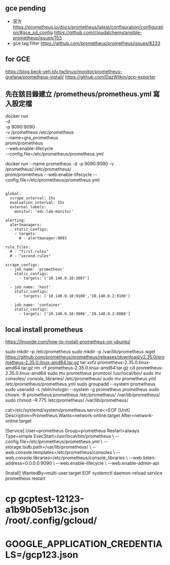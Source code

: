 ## gce pending
* 官方
https://prometheus.io/docs/prometheus/latest/configuration/configuration/#gce_sd_config
https://github.com/cloudalchemy/ansible-prometheus/issues/153
* gce tag filter
https://github.com/prometheus/prometheus/issues/8233

## for GCE
https://blog.beck-yeh.idv.tw/linux/monitor/prometheus-grafana/prometheus-install/
https://github.com/DazWilkin/gcp-exporter
## 先在該目錄建立 /prometheus/prometheus.yml 寫入設定檔
docker run \
    -d \
    -p 9090:9090 \
    -v /prometheus /etc/prometheus \
    --name=gra_prometheus \
    prom/prometheus \
    --web.enable-lifecycle \
    --config.file=/etc/prometheus/prometheus.yml


docker run --name prometheus -d -p 9090:9090 -v /prometheus/:/etc/prometheus/ \
prom/prometheus --web.enable-lifecycle --config.file=/etc/prometheus/prometheus.yml

```

global:
  scrape_interval: 15s
  evaluation_interval: 15s
  external_labels:
    monitor: 'edc-lab-monitor'

alerting:
  alertmanagers:
  - static_configs:
    - targets:
      # - alertmanager:9093

rule_files:
  # - "first.rules"
  # - "second.rules"
  
scrape_configs:
  - job_name: 'prometheus'
    static_configs:
      - targets: ['10.140.0.10:3007']
  
  - job_name: 'host'
    static_configs:
      - targets: ['10.140.0.10:9100','10.140.0.2:9100']

  - job_name: 'container'
    static_configs:
      - targets: ['10.140.0.10:3006','10.140.0.2:8080']
```

## local install prometheus
https://linoxide.com/how-to-install-prometheus-on-ubuntu/

sudo mkdir -p /etc/prometheus
sudo mkdir -p /var/lib/prometheus
wget https://github.com/prometheus/prometheus/releases/download/v2.35.0/prometheus-2.35.0.linux-amd64.tar.gz
tar xvfz prometheus-2.35.0.linux-amd64.tar.gz
rm -rf prometheus-2.35.0.linux-amd64.tar.gz
cd prometheus-2.35.0.linux-amd64
sudo mv prometheus promtool /usr/local/bin/
sudo mv consoles/ console_libraries/ /etc/prometheus/
sudo mv prometheus.yml /etc/prometheus/prometheus.yml
sudo groupadd --system prometheus
sudo useradd -s /sbin/nologin --system -g prometheus prometheus
sudo chown -R prometheus:prometheus /etc/prometheus/ /var/lib/prometheus/
sudo chmod -R 775 /etc/prometheus/ /var/lib/prometheus/

cat>/etc/systemd/system/prometheus.service<<EOF
[Unit]
Description=Prometheus
Wants=network-online.target
After=network-online.target

[Service]
User=prometheus
Group=prometheus
Restart=always
Type=simple
ExecStart=/usr/local/bin/prometheus \\
    --config.file=/etc/prometheus/prometheus.yml \\
    --storage.tsdb.path=/var/lib/prometheus/ \\
    --web.console.templates=/etc/prometheus/consoles \\
    --web.console.libraries=/etc/prometheus/console_libraries \\
    --web.listen-address=0.0.0.0:9090 \\
    --web.enable-lifecycle \\
    --web.enable-admin-api

[Install]
WantedBy=multi-user.target
EOF
systemctl daemon-reload
service prometheus restart

# cp gcptest-12123-a1b9b05eb13c.json /root/.config/gcloud/
# GOOGLE_APPLICATION_CREDENTIALS=/gcp123.json